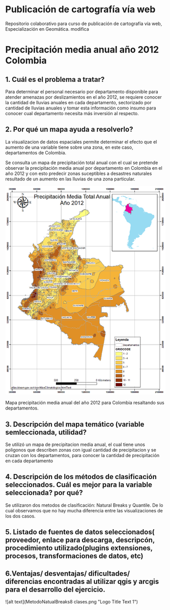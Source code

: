 # Publicación de cartografía vía web
Repositorio colaborativo para curso de publicación de cartografía vía web, Especialización en Geomática. 
modifica
# Precipitación media anual año 2012 Colombia

## 1. Cuál es el problema a tratar?

Para determinar el personal necesario por departamento disponible para atender amenazas por deslizamientos en el año 2012, se requiere conocer la cantidad de lluvias anuales en cada departamento, sectorizado por cantidad de lluvias anuales y tomar esta información como insumo para conocer cual departamento necesita más inversión al respecto. 



## 2. Por qué un mapa ayuda a resolverlo?

La visualizacion de datos espaciales permite determinar el efecto que el aumento de una variable tiene sobre una zona, en este caso, departamentos de Colombia. 

Se consulta un mapa de precipitación total anual con el cual se pretende observar la precipitación media anual por departamento en Colombia en el año 2012 y con esto predecir zonas suceptibles a desastres naturales resultado de un aumento en las lluvias de una zona particular.

 ![alt text](MetodoNatualEqualInterv.png "Logo Title Text 1")

Mapa precipitación media anual del año 2012 para Colombia resaltando sus departamentos.

## 3. Descripción del mapa temático (variable semleccionada, utilidad?

Se utilizó un mapa de precipitacion media anual, el cual tiene unos poligonos que describen zonas con igual cantidad de precipitacion y se cruzan con los departamentos, para conocer la cantidad de precipitación en cada departamento 

## 4. Descripción de los métodos de clasificación seleccionados. Cuál es mejor para la variable seleccionada? por qué?

Se utilizaron dos metodos de clasificación: Natural Breaks y Quantile. De lo cual observamos que no hay mucha diferencia entre las visualizaciones de los dos casos. 

## 5. Listado de fuentes de datos seleccionados( proveedor, enlace para descarga, descripcón, procedimiento utilizado(plugins extensiones, procesos, transformaciones de datos, etc)



## 6.Ventajas/ desventajas/ dificultades/ diferencias encontradas al utilizar qgis y arcgis para el desarrollo del ejercicio.

![alt text](MetodoNatualBreaks8 clases.png "Logo Title Text 1")
